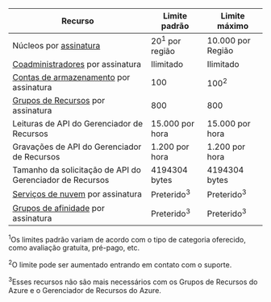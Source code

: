 Recurso|Limite padrão|Limite máximo
---|---|---
Núcleos por [assinatura](http://msdn.microsoft.com/library/azure/hh531793.aspx)|20<sup>1</sup> por região|10\.000 por Região
[Coadministradores](http://msdn.microsoft.com/library/azure/gg456328.aspx) por assinatura|Ilimitado|Ilimitado
[Contas de armazenamento](storage-create-storage-account.md) por assinatura|100|100<sup>2</sup>
[Grupos de Recursos](resource-group-overview.md) por assinatura|800|800
Leituras de API do Gerenciador de Recursos|15\.000 por hora|15\.000 por hora
Gravações de API do Gerenciador de Recursos|1\.200 por hora|1\.200 por hora
Tamanho da solicitação de API do Gerenciador de Recursos|4194304 bytes|4194304 bytes
[Serviços de nuvem](cloud-services-what-is.md) por assinatura|Preterido<sup>3</sup>|Preterido<sup>3</sup>
[Grupos de afinidade](../virtual-network/virtual-networks-migrate-to-regional-vnet.md) por assinatura|Preterido<sup>3</sup>|Preterido<sup>3</sup>

<sup>1</sup>Os limites padrão variam de acordo com o tipo de categoria oferecido, como avaliação gratuita, pré-pago, etc.

<sup>2</sup>O limite pode ser aumentado entrando em contato com o suporte.

<sup>3</sup>Esses recursos não são mais necessários com os Grupos de Recursos do Azure e o Gerenciador de Recursos do Azure.

<!---HONumber=Oct15_HO3-->